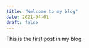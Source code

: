 ```yaml
---
title: "Welcome to my blog"
date: 2021-04-01
draft: false
---
```


This is the first post in my blog. 